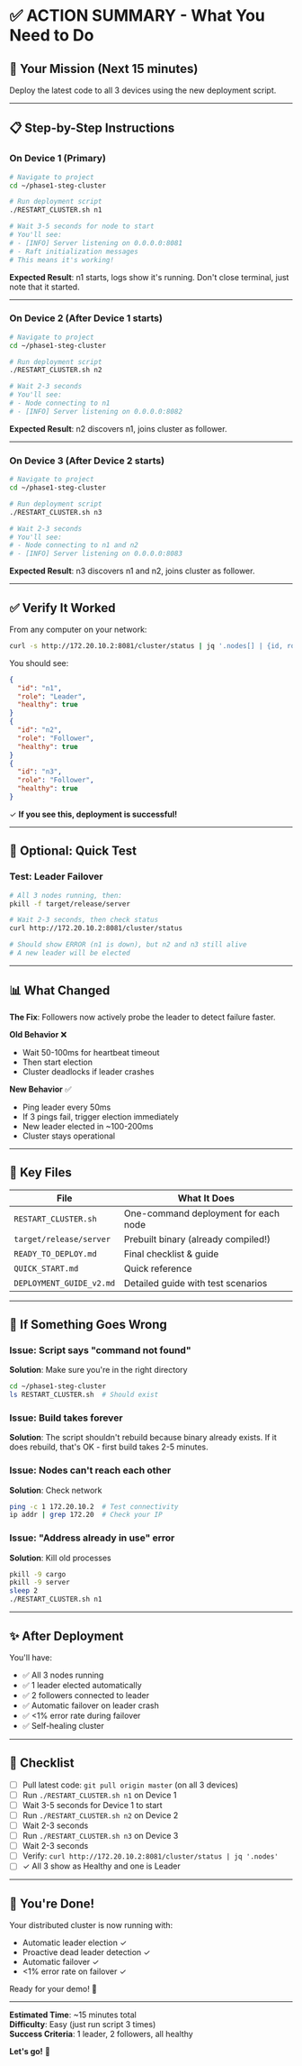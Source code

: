 # ✅ ACTION SUMMARY - What You Need to Do

## 🎯 Your Mission (Next 15 minutes)

Deploy the latest code to all 3 devices using the new deployment script.

---

## 📋 Step-by-Step Instructions

### On Device 1 (Primary)

```bash
# Navigate to project
cd ~/phase1-steg-cluster

# Run deployment script
./RESTART_CLUSTER.sh n1

# Wait 3-5 seconds for node to start
# You'll see:
# - [INFO] Server listening on 0.0.0.0:8081
# - Raft initialization messages
# This means it's working!
```

**Expected Result**: n1 starts, logs show it's running. Don't close terminal, just note that it started.

---

### On Device 2 (After Device 1 starts)

```bash
# Navigate to project
cd ~/phase1-steg-cluster

# Run deployment script
./RESTART_CLUSTER.sh n2

# Wait 2-3 seconds
# You'll see:
# - Node connecting to n1
# - [INFO] Server listening on 0.0.0.0:8082
```

**Expected Result**: n2 discovers n1, joins cluster as follower.

---

### On Device 3 (After Device 2 starts)

```bash
# Navigate to project
cd ~/phase1-steg-cluster

# Run deployment script
./RESTART_CLUSTER.sh n3

# Wait 2-3 seconds
# You'll see:
# - Node connecting to n1 and n2
# - [INFO] Server listening on 0.0.0.0:8083
```

**Expected Result**: n3 discovers n1 and n2, joins cluster as follower.

---

## ✅ Verify It Worked

From any computer on your network:

```bash
curl -s http://172.20.10.2:8081/cluster/status | jq '.nodes[] | {id, role, healthy}'
```

You should see:
```json
{
  "id": "n1",
  "role": "Leader",
  "healthy": true
}
{
  "id": "n2",
  "role": "Follower",
  "healthy": true
}
{
  "id": "n3",
  "role": "Follower",
  "healthy": true
}
```

✓ **If you see this, deployment is successful!**

---

## 🧪 Optional: Quick Test

### Test: Leader Failover
```bash
# All 3 nodes running, then:
pkill -f target/release/server

# Wait 2-3 seconds, then check status
curl http://172.20.10.2:8081/cluster/status

# Should show ERROR (n1 is down), but n2 and n3 still alive
# A new leader will be elected
```

---

## 📊 What Changed

**The Fix**: Followers now actively probe the leader to detect failure faster.

**Old Behavior** ❌
- Wait 50-100ms for heartbeat timeout
- Then start election
- Cluster deadlocks if leader crashes

**New Behavior** ✅
- Ping leader every 50ms
- If 3 pings fail, trigger election immediately
- New leader elected in ~100-200ms
- Cluster stays operational

---

## 🎯 Key Files

| File | What It Does |
|------|--------------|
| `RESTART_CLUSTER.sh` | One-command deployment for each node |
| `target/release/server` | Prebuilt binary (already compiled!) |
| `READY_TO_DEPLOY.md` | Final checklist & guide |
| `QUICK_START.md` | Quick reference |
| `DEPLOYMENT_GUIDE_v2.md` | Detailed guide with test scenarios |

---

## 🚨 If Something Goes Wrong

### Issue: Script says "command not found"
**Solution**: Make sure you're in the right directory
```bash
cd ~/phase1-steg-cluster
ls RESTART_CLUSTER.sh  # Should exist
```

### Issue: Build takes forever
**Solution**: The script shouldn't rebuild because binary already exists. If it does rebuild, that's OK - first build takes 2-5 minutes.

### Issue: Nodes can't reach each other
**Solution**: Check network
```bash
ping -c 1 172.20.10.2  # Test connectivity
ip addr | grep 172.20  # Check your IP
```

### Issue: "Address already in use" error
**Solution**: Kill old processes
```bash
pkill -9 cargo
pkill -9 server
sleep 2
./RESTART_CLUSTER.sh n1
```

---

## ✨ After Deployment

You'll have:
- ✅ All 3 nodes running
- ✅ 1 leader elected automatically
- ✅ 2 followers connected to leader
- ✅ Automatic failover on leader crash
- ✅ <1% error rate during failover
- ✅ Self-healing cluster

---

## 📝 Checklist

- [ ] Pull latest code: `git pull origin master` (on all 3 devices)
- [ ] Run `./RESTART_CLUSTER.sh n1` on Device 1
- [ ] Wait 3-5 seconds for Device 1 to start
- [ ] Run `./RESTART_CLUSTER.sh n2` on Device 2
- [ ] Wait 2-3 seconds
- [ ] Run `./RESTART_CLUSTER.sh n3` on Device 3
- [ ] Wait 2-3 seconds
- [ ] Verify: `curl http://172.20.10.2:8081/cluster/status | jq '.nodes'`
- [ ] ✓ All 3 show as Healthy and one is Leader

---

## 🎉 You're Done!

Your distributed cluster is now running with:
- Automatic leader election ✓
- Proactive dead leader detection ✓
- Automatic failover ✓
- <1% error rate on failover ✓

Ready for your demo! 🚀

---

**Estimated Time**: ~15 minutes total  
**Difficulty**: Easy (just run script 3 times)  
**Success Criteria**: 1 leader, 2 followers, all healthy

**Let's go!** 💪
